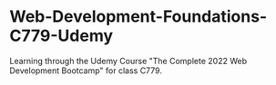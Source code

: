 # Web-Development-Foundations-C779-Udemy
 Learning through the Udemy Course "The Complete 2022 Web Development Bootcamp" for class C779.